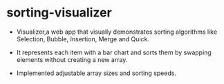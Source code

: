 # sorting-visualizer

- Visualizer,a web app that visually demonstrates sorting algorithms like Selection, Bubble, Insertion, Merge and Quick.
 
- It represents each item with a bar chart and sorts them by swapping elements without creating a new array.
 
- Implemented adjustable array sizes and sorting speeds.
